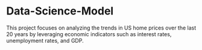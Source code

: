 # Data-Science-Model
This project focuses on analyzing the trends in US home prices over the last 20 years by leveraging economic indicators such as interest rates, unemployment rates, and GDP. 
